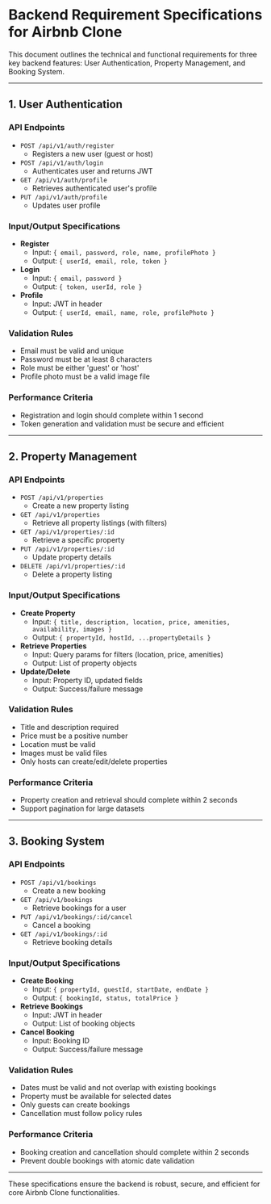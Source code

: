# Backend Requirement Specifications for Airbnb Clone

This document outlines the technical and functional requirements for three key backend features: User Authentication, Property Management, and Booking System.

---

## 1. User Authentication

### API Endpoints
- `POST /api/v1/auth/register`
  - Registers a new user (guest or host)
- `POST /api/v1/auth/login`
  - Authenticates user and returns JWT
- `GET /api/v1/auth/profile`
  - Retrieves authenticated user's profile
- `PUT /api/v1/auth/profile`
  - Updates user profile

### Input/Output Specifications
- **Register**
  - Input: `{ email, password, role, name, profilePhoto }`
  - Output: `{ userId, email, role, token }`
- **Login**
  - Input: `{ email, password }`
  - Output: `{ token, userId, role }`
- **Profile**
  - Input: JWT in header
  - Output: `{ userId, email, name, role, profilePhoto }`

### Validation Rules
- Email must be valid and unique
- Password must be at least 8 characters
- Role must be either 'guest' or 'host'
- Profile photo must be a valid image file

### Performance Criteria
- Registration and login should complete within 1 second
- Token generation and validation must be secure and efficient

---

## 2. Property Management

### API Endpoints
- `POST /api/v1/properties`
  - Create a new property listing
- `GET /api/v1/properties`
  - Retrieve all property listings (with filters)
- `GET /api/v1/properties/:id`
  - Retrieve a specific property
- `PUT /api/v1/properties/:id`
  - Update property details
- `DELETE /api/v1/properties/:id`
  - Delete a property listing

### Input/Output Specifications
- **Create Property**
  - Input: `{ title, description, location, price, amenities, availability, images }`
  - Output: `{ propertyId, hostId, ...propertyDetails }`
- **Retrieve Properties**
  - Input: Query params for filters (location, price, amenities)
  - Output: List of property objects
- **Update/Delete**
  - Input: Property ID, updated fields
  - Output: Success/failure message

### Validation Rules
- Title and description required
- Price must be a positive number
- Location must be valid
- Images must be valid files
- Only hosts can create/edit/delete properties

### Performance Criteria
- Property creation and retrieval should complete within 2 seconds
- Support pagination for large datasets

---

## 3. Booking System

### API Endpoints
- `POST /api/v1/bookings`
  - Create a new booking
- `GET /api/v1/bookings`
  - Retrieve bookings for a user
- `PUT /api/v1/bookings/:id/cancel`
  - Cancel a booking
- `GET /api/v1/bookings/:id`
  - Retrieve booking details

### Input/Output Specifications
- **Create Booking**
  - Input: `{ propertyId, guestId, startDate, endDate }`
  - Output: `{ bookingId, status, totalPrice }`
- **Retrieve Bookings**
  - Input: JWT in header
  - Output: List of booking objects
- **Cancel Booking**
  - Input: Booking ID
  - Output: Success/failure message

### Validation Rules
- Dates must be valid and not overlap with existing bookings
- Property must be available for selected dates
- Only guests can create bookings
- Cancellation must follow policy rules

### Performance Criteria
- Booking creation and cancellation should complete within 2 seconds
- Prevent double bookings with atomic date validation

---

These specifications ensure the backend is robust, secure, and efficient for core Airbnb Clone functionalities.
